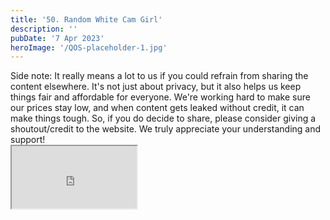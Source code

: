 ```yaml
---
title: '50. Random White Cam Girl'
description: ''
pubDate: '7 Apr 2023'
heroImage: '/QOS-placeholder-1.jpg'
---
```

<div class="video_paragraph_header"> Side note: It really means a lot to us if you could refrain from sharing the content elsewhere. It's not just about privacy, but it also helps us keep things fair and affordable for everyone. We're working hard to make sure our prices stay low, and when content gets leaked without credit, it can make things tough. So, if you do decide to share, please consider giving a shoutout/credit to the website. We truly appreciate your understanding and support!</div>

<iframe src="https://drive.google.com/file/d/1eAAdax_CLUDfmxJVYVgtI4Syc3aQW4wf/preview" width="200" height="100" allow="autoplay" allowfullscreen="allowfullscreen"></iframe>

<br>
<br>
<!---<a class="read_more" href="https://drive.google.com/file/d/1eAAdax_CLUDfmxJVYVgtI4Syc3aQW4wf/view?usp=sharing">Download</a>--->